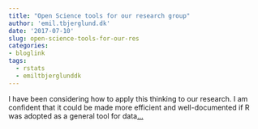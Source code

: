 ```yaml
---
title: "Open Science tools for our research group"
author: 'emil.tbjerglund.dk'
date: '2017-07-10'
slug: open-science-tools-for-our-res
categories:
- bloglink
tags:
  - rstats
  - emiltbjerglunddk
---
```


I have been considering how to apply this thinking to our research. I am confident that it could be made more efficient and well-documented if R was adopted as a general tool for data[... <i class="fas fa-external-link-alt"></i>](https://emil.tbjerglund.dk/post/open-science-tools-for-our-research-group/)


